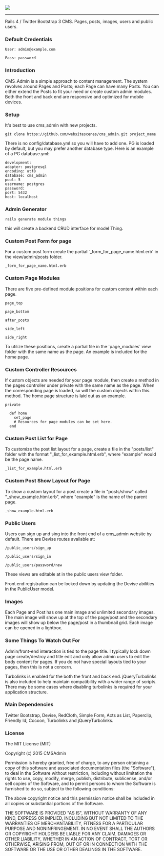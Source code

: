 <img src="https://github.com/websitescenes/cms_admin/blob/master/app/assets/images/cms_admin.png" />

-----------------------------------------------------------------------------------

Rails 4 / Twitter Bootstrap 3 CMS. Pages, posts, images, users and public users.


### Default Credentials


    User: admin@example.com

    Pass: password


### Introduction


CMS_Admin is a simple approach to content management. The system revolves around Pages and Posts; each Page can have many Posts. You can either extend the Posts to fit your need or create custom admin modules. Both the front and back end are responsive and optimized for mobile devices.


### Setup

It's best to use cms_admin with new projects.

    git clone https://github.com/websitescenes/cms_admin.git project_name

There is no config/database.yml so you will have to add one. PG is loaded by default, but you may prefer another database type. Here is an example of a PG database.yml:

    development:
    adapter: postgresql
    encoding: utf8
    database: cms_admin
    pool: 5
    username: postgres
    password: 
    port: 5432 
    host: localhost


### Admin Generator

    rails generate module things


this will create a backend CRUD interface for model Thing.


### Custom Post Form for page

For a custom post form create the partial '_form_for_page_name.html.erb' in the view/admin/posts folder.

    _form_for_page_name.html.erb


### Custom Page Modules


There are five pre-defined module positions for custom content within each page.

    page_top

    page_bottom

    after_posts

    side_left

    side_right

To utilize these positions, create a partial file in the 'page_modules' view folder with the same name as the page. An example is included for the home page.


### Custom Controller Resources

If custom objects are needed for your page module, then create a method in the pages controller under private with the same name as the page. When the corresponding page is loaded, so will the custom objects within this method. The home page structure is laid out as an example.

    private
    
      def home
        set_page
        # Resources for page modules can be set here.
      end


### Custom Post List for Page

To customize the post list layout for a page, create a file in the "posts/list" folder with the format "_list_for_example.html.erb", where "example" would be the page name.

    _list_for_example.html.erb


### Custom Post Show Layout for Page

To show a custom layout for a post create a file in "posts/show" called "_show_example.html.erb", where "example" is the name of the parent page.
  
    _show_example.html.erb
  

### Public Users

Users can sign up and sing into the front end of a cms_admin website by default.
There are Devise routes available at:

    /public_users/sign_up

    /public_users/sign_in

    /public_users/password/new


These views are editable at in the public users view folder.

Front end registration can be locked down by updating the Devise abilities in the PublicUser model.


### Images

Each Page and Post has one main image and unlimited secondary images. The main image will show up at the top of the page/post and the secondary images will show up below the page/post in a thumbnail grid. Each image can be opened in a lightbox.


### Some Things To Watch Out For


Admin/front-end interaction is tied to the page title. I typically lock down page create/destroy and title edit and only allow admin users to edit the body content for pages. If you do not have special layouts tied to your pages, then this is not a concern.


Turbolinks is enabled for the both the front and back end. jQueryTurbolinks is also included to help maintain compatibility with a wider range of scripts. There may be some cases where disabling turbolinks is required for your application structure.


### Main Dependencies


Twitter Bootstrap, Devise, RedCloth, Simple Form, Acts as List, Paperclip, Friendly Id, Cocoon, Turbolinks and jQueryTurbolinks.


### License

The MIT License (MIT)

Copyright (c) 2015 CMSAdmin

Permission is hereby granted, free of charge, to any person obtaining a copy
of this software and associated documentation files (the "Software"), to deal
in the Software without restriction, including without limitation the rights
to use, copy, modify, merge, publish, distribute, sublicense, and/or sell
copies of the Software, and to permit persons to whom the Software is
furnished to do so, subject to the following conditions:

The above copyright notice and this permission notice shall be included in all
copies or substantial portions of the Software.

THE SOFTWARE IS PROVIDED "AS IS", WITHOUT WARRANTY OF ANY KIND, EXPRESS OR
IMPLIED, INCLUDING BUT NOT LIMITED TO THE WARRANTIES OF MERCHANTABILITY,
FITNESS FOR A PARTICULAR PURPOSE AND NONINFRINGEMENT. IN NO EVENT SHALL THE
AUTHORS OR COPYRIGHT HOLDERS BE LIABLE FOR ANY CLAIM, DAMAGES OR OTHER
LIABILITY, WHETHER IN AN ACTION OF CONTRACT, TORT OR OTHERWISE, ARISING FROM,
OUT OF OR IN CONNECTION WITH THE SOFTWARE OR THE USE OR OTHER DEALINGS IN THE
SOFTWARE.
